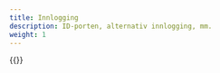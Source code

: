 ```yaml
---
title: Innlogging
description: ID-porten, alternativ innlogging, mm.
weight: 1
---
```


{{<children description="true" depth="1">}}